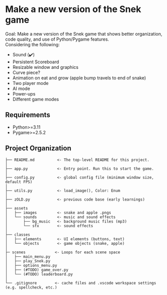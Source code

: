 # Make a new version of the Snek game
Goal: Make a new version of the Snek game that shows better organization, code quality, and use of Python/Pygame features.  
Considering the following:
 - Sound (✔️)
 - Persistent Scoreboard
 - Resizable window and graphics
 - Curve piece?
 - Animation on eat and grow (apple bump travels to end of snake)
 - Two player mode
 - AI mode
 - Power-ups
 - Different game modes

## Requirements
- Python>=3.11
- Pygame>=2.5.2


Project Organization
------------

    ├── README.md          <- The top-level README for this project.
    │
    ├── app.py             <- Entry point. Run this to start the game.
    │
    ├── config.py          <- global config file (minimum window size, default FPS)
    │
    ├── utils.py           <- load_image(), Color: Enum
    │
    ├── zOLD.py            <- previous code base (early learnings)
    │
    ├── assets
    │   ├── images         <- snake and apple .pngs
    │   └── sounds         <- music and sound effects
    │       ├── bg_music   <- background music files (mp3)
    │       └── sfx        <- sound effects
    │
    ├── classes
    │   ├── elements       <- UI elements (buttons, text)
    │   └── objects        <- game objects (snake, apple)
    │
    ├─ scenes             <- Loops for each scene space
    │   ├── main_menu.py
    │   ├── play_Snek.py
    │   ├── options_menu.py    
    │   ├── (#TODO) game_over.py
    │   └── (#TODO) leaderboard.py
    │
    └── .gitignore        <- cache files and .vscode workspace settings (e.g. spellcheck, etc.)